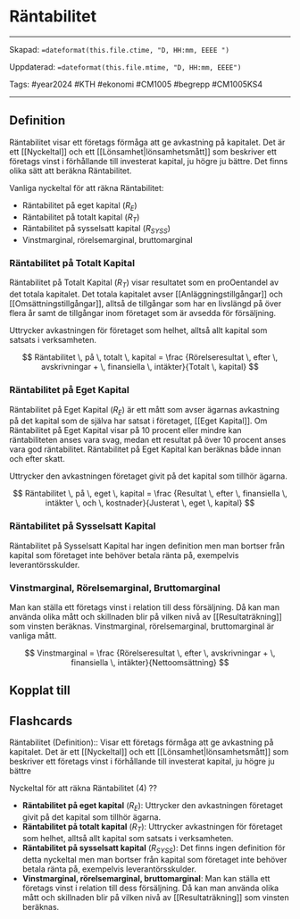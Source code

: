 # Räntabilitet

---

Skapad: `=dateformat(this.file.ctime, "D, HH:mm, EEEE ")`

Uppdaterad: `=dateformat(this.file.mtime, "D, HH:mm, EEEE")`

Tags: #year2024 #KTH #ekonomi #CM1005 #begrepp #CM1005KS4

---

## Definition

Räntabilitet visar ett företags förmåga att ge avkastning på kapitalet. Det är ett [[Nyckeltal]] och ett [[Lönsamhet|lönsamhetsmått]] som beskriver ett företags vinst i förhållande till investerat kapital, ju högre ju bättre. Det finns olika sätt att beräkna Räntabilitet.

Vanliga nyckeltal för att räkna Räntabilitet:

- Räntabilitet på eget kapital ($R_{E}$)
- Räntabilitet på totalt kapital ($R_{T}$)
- Räntabilitet på sysselsatt kapital ($R_{SYSS}$)
- Vinstmarginal, rörelsemarginal, bruttomarginal

### Räntabilitet på Totalt Kapital

Räntabilitet på Totalt Kapital ($R_{T}$) visar resultatet som en proOentandel av det totala kapitalet. Det totala kapitalet avser [[Anläggningstillgångar]] och [[Omsättningstillgångar]], alltså de tillgångar som har en livslängd på över flera år samt de tillgångar inom företaget som är avsedda för försäljning.

Uttrycker avkastningen för företaget som helhet, alltså allt kapital som satsats i verksamheten.

$$
Räntabilitet \, på \, totalt \, kapital = \frac {Rörelseresultat \, efter \, avskrivningar + \, finansiella \, intäkter}{Totalt \, kapital}
$$

### Räntabilitet på Eget Kapital

Räntabilitet på Eget Kapital ($R_{E}$) är ett mått som avser ägarnas avkastning på det kapital som de själva har satsat i företaget, [[Eget Kapital]]. Om Räntabilitet på Eget Kapital visar på 10 procent eller mindre kan räntabiliteten anses vara svag, medan ett resultat på över 10 procent anses vara god räntabilitet. Räntabilitet på Eget Kapital kan beräknas både innan och efter skatt.

Uttrycker den avkastningen företaget givit på det kapital som tillhör ägarna.

$$
Räntabilitet \, på \, eget \, kapital = \frac {Resultat \, efter \, finansiella \, intäkter \, och \, kostnader}{Justerat \, eget \, kapital}
$$

### Räntabilitet på Sysselsatt Kapital

Räntabilitet på Sysselsatt Kapital har ingen definition men man bortser från kapital som företaget inte behöver betala ränta på, exempelvis leverantörsskulder.

### Vinstmarginal, Rörelsemarginal, Bruttomarginal

Man kan ställa ett företags vinst i relation till dess försäljning. Då kan man använda olika mått och skillnaden blir på vilken nivå av [[Resultaträkning]] som vinsten beräknas. Vinstmarginal, rörelsemarginal, bruttomarginal är vanliga mått.

$$
Vinstmarginal = \frac {Rörelseresultat \, efter \, avskrivningar + \, finansiella \, intäkter}{Nettoomsättning}
$$

## Kopplat till

## Flashcards

Räntabilitet (Definition):: Visar ett företags förmåga att ge avkastning på kapitalet. Det är ett [[Nyckeltal]] och ett [[Lönsamhet|lönsamhetsmått]] som beskriver ett företags vinst i förhållande till investerat kapital, ju högre ju bättre
<!--SR:!2024-03-04,2,210!2024-03-04,3,250-->

Nyckeltal för att räkna Räntabilitet (4)
??
- **Räntabilitet på eget kapital** ($R_{E}$): Uttrycker den avkastningen företaget givit på det kapital som tillhör ägarna.
- **Räntabilitet på totalt kapital** ($R_{T}$): Uttrycker avkastningen för företaget som helhet, alltså allt kapital som satsats i verksamheten.
- **Räntabilitet på sysselsatt kapital** ($R_{SYSS}$): Det finns ingen definition för detta nyckeltal men man bortser från kapital som företaget inte behöver betala ränta på, exempelvis leverantörsskulder.
- **Vinstmarginal, rörelsemarginal, bruttomarginal**: Man kan ställa ett företags vinst i relation till dess försäljning. Då kan man använda olika mått och skillnaden blir på vilken nivå av [[Resultaträkning]] som vinsten beräknas.
<!--SR:!2024-03-03,1,224!2024-03-03,1,226-->
